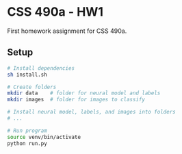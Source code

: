 # CSS 490a - HW1
First homework assignment for CSS 490a.

## Setup
```bash
# Install dependencies
sh install.sh

# Create folders
mkdir data    # folder for neural model and labels
mkdir images  # folder for images to classify

# Install neural model, labels, and images into folders
# ...

# Run program
source venv/bin/activate
python run.py
```